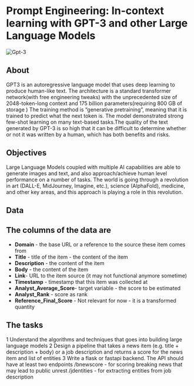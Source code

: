 #  Prompt Engineering: In-context learning with GPT-3 and other Large Language Models

![Gpt-3](https://www.sigmoid.com/wp-content/uploads/2020/08/sigmoid-blog-gpt-800x281.jpg)

## About

GPT3 is an autoregressive language model that uses deep learning to produce
human-like text.
The architecture is a standard transformer network(with free engineering tweaks) with
the unprecedented size of 2048-token-long context and 175 billion parameters(requiring
800 GB of storage ) The training method is “generative pretraining”, meaning that it is
trained to predict what the next token is. The model demonstrated strong few-shot
learning on many text-based tasks.The quality of the text generated by GPT-3 is so high
that it can be difficult to determine whether or not it was written by a human, which has
both benefits and risks.

## Objectives

Large Language Models coupled with multiple AI capabilities are able to generate images
and text, and also approach/achieve human level performance on a number of tasks. The
world is going through a revolution in art (DALL-E, MidJourney, Imagine, etc.), science
(AlphaFold), medicine, and other key areas, and this approach is playing a role in this
revolution.

## Data
## The columns of the data are

- **Domain** - the base URL or a reference to the source these item comes from 
- **Title** - title of the item - the content of the item
- **Description** - the content of the item
- **Body** - the content of the item
- **Link**- URL to the item source (it may not functional anymore sometime)
- **Timestamp** - timestamp that this item was collected at
- **Analyst_Average_Score**-  target variable - the score to be estimated 
- **Analyst_Rank** - score as rank
- **Reference_Final_Score** - Not relevant for now - it is a transformed quantity
## The tasks
1 Understand the algorithms and techniques that goes into building large language models 
2 Design a pipeline that takes a news item (e.g. title +  description + body) or a job description and returns a score for the news item and list of entities
3 Write a flask or fastapi backend. The API should have at least two endpoints 
         /bnewscore - for scoring  breaking news that may lead to public unrest
         /jdentities - for extracting entities from job description
